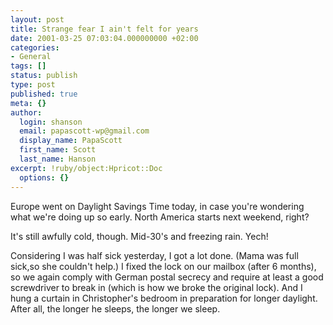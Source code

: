 ```yaml
---
layout: post
title: Strange fear I ain't felt for years
date: 2001-03-25 07:03:04.000000000 +02:00
categories:
- General
tags: []
status: publish
type: post
published: true
meta: {}
author:
  login: shanson
  email: papascott-wp@gmail.com
  display_name: PapaScott
  first_name: Scott
  last_name: Hanson
excerpt: !ruby/object:Hpricot::Doc
  options: {}
---
```

<p>Europe went on Daylight Savings Time today, in case you're wondering what we're doing up so early. North America starts next weekend, right?</p>
<p>It's still awfully cold, though. Mid-30's and freezing rain. Yech!</p>
<p>Considering I was half sick yesterday, I got a lot done. (Mama was full sick,so she couldn't help.) I fixed the lock on our mailbox (after 6 months), so we again comply with German postal secrecy and require at least a good screwdriver to break in (which is how we broke the original lock). And I hung a curtain in Christopher's bedroom in preparation for longer daylight. After all, the longer he sleeps, the longer we sleep.</p>
